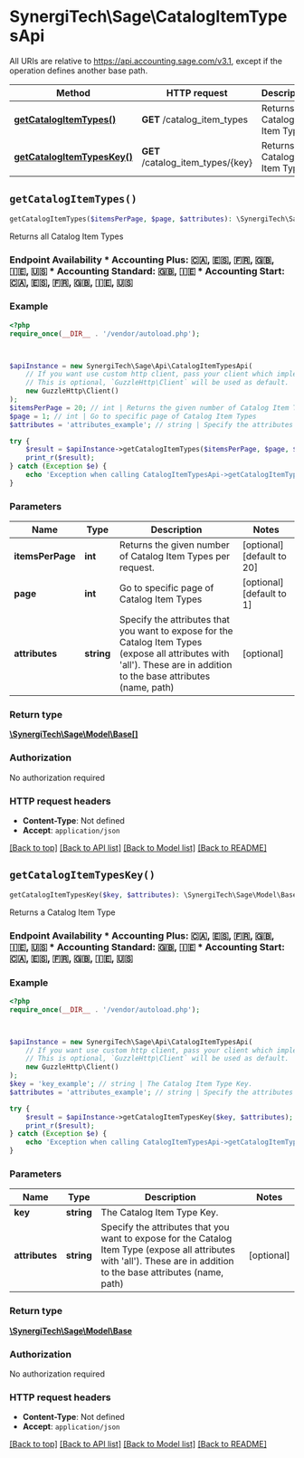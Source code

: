 # SynergiTech\Sage\CatalogItemTypesApi

All URIs are relative to https://api.accounting.sage.com/v3.1, except if the operation defines another base path.

| Method | HTTP request | Description |
| ------------- | ------------- | ------------- |
| [**getCatalogItemTypes()**](CatalogItemTypesApi.md#getCatalogItemTypes) | **GET** /catalog_item_types | Returns all Catalog Item Types |
| [**getCatalogItemTypesKey()**](CatalogItemTypesApi.md#getCatalogItemTypesKey) | **GET** /catalog_item_types/{key} | Returns a Catalog Item Type |


## `getCatalogItemTypes()`

```php
getCatalogItemTypes($itemsPerPage, $page, $attributes): \SynergiTech\Sage\Model\Base[]
```

Returns all Catalog Item Types

### Endpoint Availability  * Accounting Plus: 🇨🇦, 🇪🇸, 🇫🇷, 🇬🇧, 🇮🇪, 🇺🇸 * Accounting Standard: 🇬🇧, 🇮🇪 * Accounting Start: 🇨🇦, 🇪🇸, 🇫🇷, 🇬🇧, 🇮🇪, 🇺🇸

### Example

```php
<?php
require_once(__DIR__ . '/vendor/autoload.php');



$apiInstance = new SynergiTech\Sage\Api\CatalogItemTypesApi(
    // If you want use custom http client, pass your client which implements `GuzzleHttp\ClientInterface`.
    // This is optional, `GuzzleHttp\Client` will be used as default.
    new GuzzleHttp\Client()
);
$itemsPerPage = 20; // int | Returns the given number of Catalog Item Types per request.
$page = 1; // int | Go to specific page of Catalog Item Types
$attributes = 'attributes_example'; // string | Specify the attributes that you want to expose for the Catalog Item Types (expose all attributes with 'all'). These are in addition to the base attributes (name, path)

try {
    $result = $apiInstance->getCatalogItemTypes($itemsPerPage, $page, $attributes);
    print_r($result);
} catch (Exception $e) {
    echo 'Exception when calling CatalogItemTypesApi->getCatalogItemTypes: ', $e->getMessage(), PHP_EOL;
}
```

### Parameters

| Name | Type | Description  | Notes |
| ------------- | ------------- | ------------- | ------------- |
| **itemsPerPage** | **int**| Returns the given number of Catalog Item Types per request. | [optional] [default to 20] |
| **page** | **int**| Go to specific page of Catalog Item Types | [optional] [default to 1] |
| **attributes** | **string**| Specify the attributes that you want to expose for the Catalog Item Types (expose all attributes with &#39;all&#39;). These are in addition to the base attributes (name, path) | [optional] |

### Return type

[**\SynergiTech\Sage\Model\Base[]**](../Model/Base.md)

### Authorization

No authorization required

### HTTP request headers

- **Content-Type**: Not defined
- **Accept**: `application/json`

[[Back to top]](#) [[Back to API list]](../../README.md#endpoints)
[[Back to Model list]](../../README.md#models)
[[Back to README]](../../README.md)

## `getCatalogItemTypesKey()`

```php
getCatalogItemTypesKey($key, $attributes): \SynergiTech\Sage\Model\Base
```

Returns a Catalog Item Type

### Endpoint Availability  * Accounting Plus: 🇨🇦, 🇪🇸, 🇫🇷, 🇬🇧, 🇮🇪, 🇺🇸 * Accounting Standard: 🇬🇧, 🇮🇪 * Accounting Start: 🇨🇦, 🇪🇸, 🇫🇷, 🇬🇧, 🇮🇪, 🇺🇸

### Example

```php
<?php
require_once(__DIR__ . '/vendor/autoload.php');



$apiInstance = new SynergiTech\Sage\Api\CatalogItemTypesApi(
    // If you want use custom http client, pass your client which implements `GuzzleHttp\ClientInterface`.
    // This is optional, `GuzzleHttp\Client` will be used as default.
    new GuzzleHttp\Client()
);
$key = 'key_example'; // string | The Catalog Item Type Key.
$attributes = 'attributes_example'; // string | Specify the attributes that you want to expose for the Catalog Item Type (expose all attributes with 'all'). These are in addition to the base attributes (name, path)

try {
    $result = $apiInstance->getCatalogItemTypesKey($key, $attributes);
    print_r($result);
} catch (Exception $e) {
    echo 'Exception when calling CatalogItemTypesApi->getCatalogItemTypesKey: ', $e->getMessage(), PHP_EOL;
}
```

### Parameters

| Name | Type | Description  | Notes |
| ------------- | ------------- | ------------- | ------------- |
| **key** | **string**| The Catalog Item Type Key. | |
| **attributes** | **string**| Specify the attributes that you want to expose for the Catalog Item Type (expose all attributes with &#39;all&#39;). These are in addition to the base attributes (name, path) | [optional] |

### Return type

[**\SynergiTech\Sage\Model\Base**](../Model/Base.md)

### Authorization

No authorization required

### HTTP request headers

- **Content-Type**: Not defined
- **Accept**: `application/json`

[[Back to top]](#) [[Back to API list]](../../README.md#endpoints)
[[Back to Model list]](../../README.md#models)
[[Back to README]](../../README.md)

